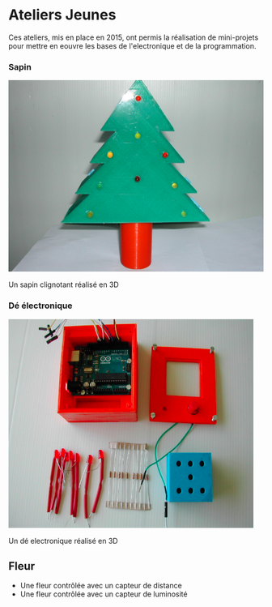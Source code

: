 # Ateliers Jeunes

Ces ateliers, mis en place en 2015, ont permis la réalisation de mini-projets pour mettre en eouvre les bases de l'electronique et de la programmation.

### Sapin

![Sapin](.img/sapin.jpg)

Un sapin clignotant réalisé en 3D

### Dé électronique

![Dé](.img/dé.png)

Un dé electronique réalisé en 3D

## Fleur 

- Une fleur contrôlée avec un capteur de distance
- Une fleur contrôlée avec un capteur de luminosité
